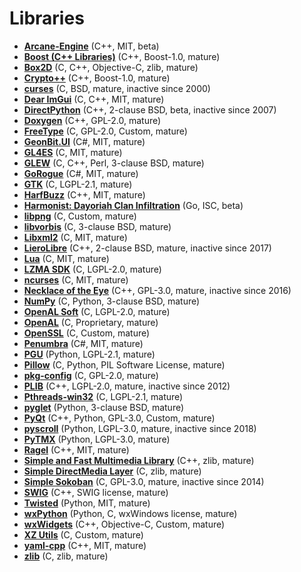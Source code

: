 [comment]: # (autogenerated content, do not edit)
# Libraries

- **[Arcane-Engine](../arcane-engine.md)** (C++, MIT, beta)
- **[Boost (C++ Libraries)](../boost_c++_libraries.md)** (C++, Boost-1.0, mature)
- **[Box2D](../box2d.md)** (C, C++, Objective-C, zlib, mature)
- **[Crypto++](../crypto++.md)** (C++, Boost-1.0, mature)
- **[curses](../curses.md)** (C, BSD, mature, inactive since 2000)
- **[Dear ImGui](../dear_imgui.md)** (C, C++, MIT, mature)
- **[DirectPython](../directpython.md)** (C++, 2-clause BSD, beta, inactive since 2007)
- **[Doxygen](../doxygen.md)** (C++, GPL-2.0, mature)
- **[FreeType](../freetype.md)** (C, GPL-2.0, Custom, mature)
- **[GeonBit.UI](../geonbitui.md)** (C#, MIT, mature)
- **[GL4ES](../gl4es.md)** (C, MIT, mature)
- **[GLEW](../glew.md)** (C, C++, Perl, 3-clause BSD, mature)
- **[GoRogue](../gorogue.md)** (C#, MIT, mature)
- **[GTK](../gtk.md)** (C, LGPL-2.1, mature)
- **[HarfBuzz](../harfbuzz.md)** (C++, MIT, mature)
- **[Harmonist: Dayoriah Clan Infiltration](../harmonist_dayoriah_clan_infiltration.md)** (Go, ISC, beta)
- **[libpng](../libpng.md)** (C, Custom, mature)
- **[libvorbis](../libvorbis.md)** (C, 3-clause BSD, mature)
- **[Libxml2](../libxml2.md)** (C, MIT, mature)
- **[LieroLibre](../lierolibre.md)** (C++, 2-clause BSD, mature, inactive since 2017)
- **[Lua](../lua.md)** (C, MIT, mature)
- **[LZMA SDK](../lzma_sdk.md)** (C, LGPL-2.0, mature)
- **[ncurses](../ncurses.md)** (C, MIT, mature)
- **[Necklace of the Eye](../necklace_of_the_eye.md)** (C++, GPL-3.0, mature, inactive since 2016)
- **[NumPy](../numpy.md)** (C, Python, 3-clause BSD, mature)
- **[OpenAL Soft](../openal_soft.md)** (C, LGPL-2.0, mature)
- **[OpenAL](../openal.md)** (C, Proprietary, mature)
- **[OpenSSL](../openssl.md)** (C, Custom, mature)
- **[Penumbra](../penumbra.md)** (C#, MIT, mature)
- **[PGU](../pgu.md)** (Python, LGPL-2.1, mature)
- **[Pillow](../pillow.md)** (C, Python, PIL Software License, mature)
- **[pkg-config](../pkg-config.md)** (C, GPL-2.0, mature)
- **[PLIB](../plib.md)** (C++, LGPL-2.0, mature, inactive since 2012)
- **[Pthreads-win32](../pthreads-win32.md)** (C, LGPL-2.1, mature)
- **[pyglet](../pyglet.md)** (Python, 3-clause BSD, mature)
- **[PyQt](../pyqt.md)** (C++, Python, GPL-3.0, Custom, mature)
- **[pyscroll](../pyscroll.md)** (Python, LGPL-3.0, mature, inactive since 2018)
- **[PyTMX](../pytmx.md)** (Python, LGPL-3.0, mature)
- **[Ragel](../ragel.md)** (C++, MIT, mature)
- **[Simple and Fast Multimedia Library](../simple_and_fast_multimedia_library.md)** (C++, zlib, mature)
- **[Simple DirectMedia Layer](../simple_directmedia_layer.md)** (C, zlib, mature)
- **[Simple Sokoban](../simple_sokoban.md)** (C, GPL-3.0, mature, inactive since 2014)
- **[SWIG](../swig.md)** (C++, SWIG license, mature)
- **[Twisted](../twisted.md)** (Python, MIT, mature)
- **[wxPython](../wxpython.md)** (Python, C, wxWindows license, mature)
- **[wxWidgets](../wxwidgets.md)** (C++, Objective-C, Custom, mature)
- **[XZ Utils](../xz_utils.md)** (C, Custom, mature)
- **[yaml-cpp](../yaml-cpp.md)** (C++, MIT, mature)
- **[zlib](../zlib.md)** (C, zlib, mature)